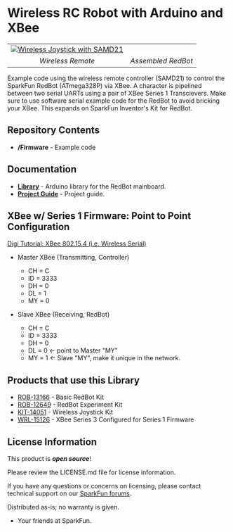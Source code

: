 Wireless RC Robot with Arduino and XBee
========================================

<table class="table table-hover table-striped table-bordered">
  <tr align="center">
   <td><a href="https://learn.sparkfun.com/tutorials/wireless-joystick-hookup-guide/"><img src="https://cdn.sparkfun.com/assets/learn_tutorials/5/7/0/Joystick_Tutorial-01.jpg" alt="Wireless Joystick with SAMD21"></a></td>
   <td><a href="https://learn.sparkfun.com/tutorials/experiment-guide-for-redbot-with-shadow-chassis"><img src="https://cdn.sparkfun.com/assets/learn_tutorials/3/5/6/Redbot_Kit-93.jpg" alt=""></a></td>
  </tr>
  <tr align="center">
    <td><i>Wireless Remote</i></td>
    <td><i>Assembled RedBot</i></td>
  </tr>
</table>

Example code using the wireless remote controller (SAMD21) to control the SparkFun RedBot (ATmega328P) via XBee. A character is pipelined between two serial UARTs using a pair of XBee Series 1 Transcievers. Make sure to use software serial example code for the RedBot to avoid bricking your XBee. This expands on SparkFun Inventor's Kit for RedBot.

Repository Contents
-------------------

* **/Firmware** - Example code 

Documentation
--------------
* **[Library](https://github.com/sparkfun/SparkFun_RedBot_Arduino_Library)** - Arduino library for the RedBot mainboard.
* **[Project Guide](https://learn.sparkfun.com/tutorials/wireless-rc-robot-with-arduino-and-xbees)** - Project guide.

XBee w/ Series 1 Firmware:  Point to Point Configuration
-------------------
[Digi Tutorial: XBee 802.15.4 (i.e. Wireless Serial)](https://www.digi.com/blog/basic-xbee-802-15-4-chat/)
  
* Master XBee (Transmitting, Controller)
  * CH = C
  * ID = 3333
  * DH = 0
  * DL = 1
  * MY = 0

* Slave XBee (Receiving, RedBot)
  * CH = C
  * ID = 3333
  * DH = 0
  * DL = 0 <- point to Master "MY"
  * MY = 1 <- Slave "MY", make it unique in the network.

Products that use this Library 
---------------------------------

* [ROB-13166](https://www.sparkfun.com/products/13166) - Basic RedBot Kit
* [ROB-12649](https://www.sparkfun.com/products/12649) - RedBot Experiment Kit
* [KIT-14051](https://www.sparkfun.com/products/14051) - Wireless Joystick Kit
* [WRL-15126](https://www.sparkfun.com/products/15126) - XBee Series 3 Configured for Series 1 Firmware

License Information
-------------------

This product is _**open source**_! 

Please review the LICENSE.md file for license information. 

If you have any questions or concerns on licensing, please contact technical support on our [SparkFun forums](https://forum.sparkfun.com/viewforum.php?f=152).

Distributed as-is; no warranty is given.

- Your friends at SparkFun.

_<COLLABORATION CREDIT>_
